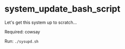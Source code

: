 # system_update_bash_script
Let's get this system up to scratch...

Required: cowsay

Run: `./sysupd.sh`
